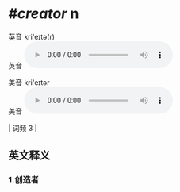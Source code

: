 # ***\#creator*** n
英音 kri'eɪtə(r)  
英音
<audio src="./media/creator1.aac" controls="controls"></audio>

美音 kri'eɪtər  
美音
<audio src="./media/creator2.aac" controls="controls"></audio>



| 词频 3 |  

英文释义
---
### 1.**创造者**  


